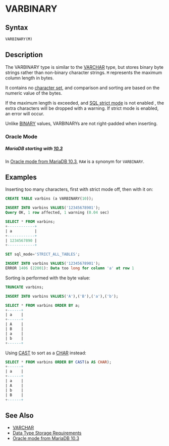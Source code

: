# VARBINARY

## Syntax

```sql
VARBINARY(M)
```

## Description

The VARBINARY type is similar to the [VARCHAR](/kb/en/sql_language-data_types-varchar/) type, but stores binary byte strings rather than non-binary character strings. `M` represents the maximum column length in bytes.

It contains no [character set](/kb/en/data-types-character-sets-and-collations/), and comparison and sorting are based on the numeric value of the bytes.

If the maximum length is exceeded, and [SQL strict mode](/mariadb-administration/variables-and-modes/sql-mode) is not enabled , the extra characters will be dropped with a warning. If strict mode is enabled, an error will occur.

Unlike [BINARY](/columns-storage-engines-and-plugins/data-types/string-data-types/binary) values, VARBINARYs are not right-padded when inserting.

### Oracle Mode

##### MariaDB starting with [10.3](/kb/en/what-is-mariadb-103/)

In [Oracle mode from MariaDB 10.3](/kb/en/sql_modeoracle-from-mariadb-103/#synonyms-for-basic-sql-types), `RAW` is a synonym for `VARBINARY`.

## Examples

Inserting too many characters, first with strict mode off, then with it on:

```sql
CREATE TABLE varbins (a VARBINARY(10));

INSERT INTO varbins VALUES('12345678901');
Query OK, 1 row affected, 1 warning (0.04 sec)

SELECT * FROM varbins;
+------------+
| a          |
+------------+
| 1234567890 |
+------------+

SET sql_mode='STRICT_ALL_TABLES';

INSERT INTO varbins VALUES('12345678901');
ERROR 1406 (22001): Data too long for column 'a' at row 1
```

Sorting is performed with the byte value:

```sql
TRUNCATE varbins;

INSERT INTO varbins VALUES('A'),('B'),('a'),('b');

SELECT * FROM varbins ORDER BY a;
+------+
| a    |
+------+
| A    |
| B    |
| a    |
| b    |
+------+
```

Using [CAST](/built-in-functions/string-functions/cast) to sort as a [CHAR](/columns-storage-engines-and-plugins/data-types/string-data-types/char) instead:

```sql
SELECT * FROM varbins ORDER BY CAST(a AS CHAR);
+------+
| a    |
+------+
| a    |
| A    |
| b    |
| B    |
+------+
```

## See Also

- [VARCHAR](/columns-storage-engines-and-plugins/data-types/string-data-types/varchar)
- [Data Type Storage Requirements](/columns-storage-engines-and-plugins/data-types/data-type-storage-requirements)
- [Oracle mode from MariaDB 10.3](/kb/en/sql_modeoracle-from-mariadb-103/#synonyms-for-basic-sql-types)